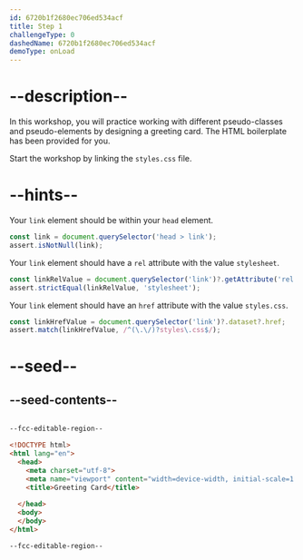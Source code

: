 ```yaml
---
id: 6720b1f2680ec706ed534acf
title: Step 1
challengeType: 0
dashedName: 6720b1f2680ec706ed534acf
demoType: onLoad
---
```


# --description--

In this workshop, you will practice working with different pseudo-classes and pseudo-elements by designing a greeting card. The HTML boilerplate has been provided for you. 

Start the workshop by linking the `styles.css` file.

# --hints--

Your `link` element should be within your `head` element.

```js
const link = document.querySelector('head > link');
assert.isNotNull(link);
```

Your `link` element should have a `rel` attribute with the value `stylesheet`.

```js
const linkRelValue = document.querySelector('link')?.getAttribute('rel');
assert.strictEqual(linkRelValue, 'stylesheet');
```

Your `link` element should have an `href` attribute with the value `styles.css`.

```js
const linkHrefValue = document.querySelector('link')?.dataset?.href;
assert.match(linkHrefValue, /^(\.\/)?styles\.css$/);
```

# --seed--

## --seed-contents--

```html

--fcc-editable-region--

<!DOCTYPE html>
<html lang="en">
  <head>
    <meta charset="utf-8">
    <meta name="viewport" content="width=device-width, initial-scale=1.0">
    <title>Greeting Card</title>
    
  </head>
  <body>
  </body>
</html>

--fcc-editable-region--

```

```css

```
